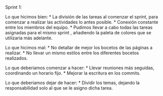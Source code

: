 Sprint 1:

Lo que hicimos bien: 
    * La división de las tareas al comenzar el sprint, para comenzar a realizar las actividades lo antes posible. 
    * Conexión constante entre los miembros del equipo.
    * Pudimos llevar a cabo todas las tareas asignadas para el mismo sprint , añadiendo la paleta de colores que se utilizaría más adelante.

Lo que hicimos mal:
    * No detallar de mejor los bocetos de las páginas a realizar.
    * No llevar un mismo estilos entre los diferentes bocetos realizados.

Lo que deberiamos comenzar a hacer:
    * Llevar reuniones más seguidas, coordinando un horario fijo.
    * Mejorar la escritura en los commits.

Lo que deberiamos dejar de hacer:
    * Dividir los temas, dejando la responsabilidad solo al que se le asigno dicha tarea.